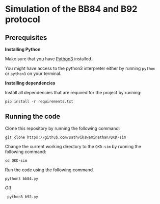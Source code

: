 # Simulation of the BB84 and B92 protocol 


## Prerequisites

**Installing Python**

Make sure that you have [Python3](https://www.python.org/downloads/) installed.

You might have access to the python3 interpreter either by running `python` or `python3` on your terminal.

**Installing dependencies**

Install all dependencies that are required for the project by running:

```
pip install -r requirements.txt
```

## Running the code

Clone this repository by running the following command:

`git clone https://github.com/sathvikswaminathan/QKD-sim`

Change the current working directory to the `QKD-sim` by running the following command:

`cd QKD-sim`

Run the code using the following command

`python3 bb84.py`  

OR

` python3 b92.py`
